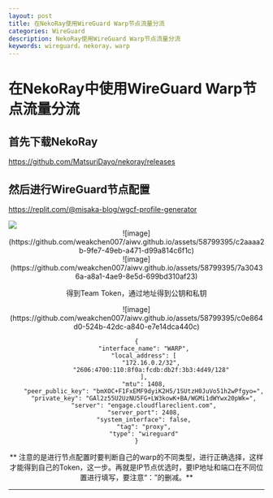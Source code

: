 ```yaml
---
layout: post
title: 在NekoRay使用WireGuard Warp节点流量分流
categories: WireGuard
description: NekoRay使用WireGuard Warp节点流量分流
keywords: wireguard，nekoray，warp
---
```


# 在NekoRay中使用WireGuard Warp节点流量分流

## 首先下载NekoRay

https://github.com/MatsuriDayo/nekoray/releases

## 然后进行WireGuard节点配置

https://replit.com/@misaka-blog/wgcf-profile-generator

<img align="center" src="https://github.com/weakchen007/aiwv.github.io/assets/58799395/c2aaaa2b-9fe7-49eb-a471-d99a814c6f1c"/>

<div align=center>![image](https://github.com/weakchen007/aiwv.github.io/assets/58799395/c2aaaa2b-9fe7-49eb-a471-d99a814c6f1c)

<div align=center>![image](https://github.com/weakchen007/aiwv.github.io/assets/58799395/7a30436a-a8a1-4ae9-8e5d-699bd310af23)

得到Team Token，通过地址得到公钥和私钥

<div align=center>![image](https://github.com/weakchen007/aiwv.github.io/assets/58799395/c0e864d0-524b-42dc-a840-e7e14dca440c)

```
{
    "interface_name": "WARP",
    "local_address": [
        "172.16.0.2/32",
        "2606:4700:110:8f0a:fcdb:db2f:3b3:4d49/128"
    ],
    "mtu": 1408,
    "peer_public_key": "bmXOC+F1FxEMF9dyiK2H5/1SUtzH0JuVo51h2wPfgyo=",
    "private_key": "GAl2z55U2UzNU5FG+LW3kowK+BA/WGMi1dWYwx20pWk=",
    "server": "engage.cloudflareclient.com",
    "server_port": 2408,
    "system_interface": false,
    "tag": "proxy",
    "type": "wireguard"
}
```

** 注意的是进行节点配置时要判断自己的warp的不同类型，进行正确选择，这样才能得到自己的Token，这一步。再就是IP节点优选时，要IP地址和端口在不同位置进行填写，要注意“：”的删减。**

--------------
